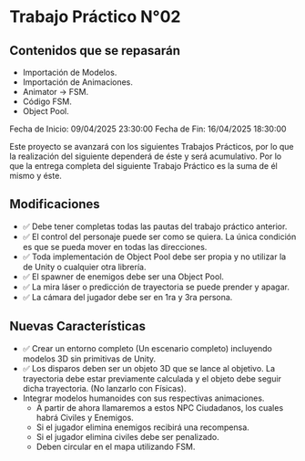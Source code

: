 # Trabajo Práctico N°02

## Contenidos que se repasarán

- Importación de Modelos.
- Importación de Animaciones.
- Animator -> FSM.
- Código FSM.
- Object Pool.

Fecha de Inicio: 09/04/2025 23:30:00
Fecha de Fin: 16/04/2025 18:30:00

Este proyecto se avanzará con los siguientes Trabajos Prácticos, por lo que la realización del siguiente
dependerá de éste y será acumulativo. Por lo que la entrega completa del siguiente Trabajo Práctico es la
suma de él mismo y éste.

## Modificaciones

- ✅ Debe tener completas todas las pautas del trabajo práctico anterior.
- ✅ El control del personaje puede ser como se quiera. La única condición es que se pueda mover en
todas las direcciones.
- ✅ Toda implementación de Object Pool debe ser propia y no utilizar la de Unity o cualquier otra librería.
- ✅ El spawner de enemigos debe ser una Object Pool.
- ✅ La mira láser o predicción de trayectoria se puede prender y apagar.
- ✅ La cámara del jugador debe ser en 1ra y 3ra persona.

## Nuevas Características

- ✅ Crear un entorno completo (Un escenario completo) incluyendo modelos 3D sin primitivas de Unity.
- ✅ Los disparos deben ser un objeto 3D que se lance al objetivo. La trayectoria debe estar previamente
calculada y el objeto debe seguir dicha trayectoria. (No lanzarlo con Físicas).
- Integrar modelos humanoides con sus respectivas animaciones.
  - A partir de ahora llamaremos a estos NPC Ciudadanos, los cuales habrá Civiles y Enemigos.
  - Si el jugador elimina enemigos recibirá una recompensa.
  - Si el jugador elimina civiles debe ser penalizado.
  - Deben circular en el mapa utilizando FSM.
